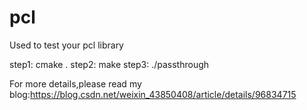 # pcl
Used to test your pcl library

step1:
      cmake .
step2:
      make
step3:
      ./passthrough

For more details,please read my blog:https://blog.csdn.net/weixin_43850408/article/details/96834715
